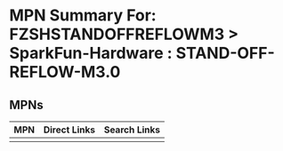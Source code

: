 



# MPN Summary For: FZSHSTANDOFFREFLOWM3 > SparkFun-Hardware : STAND-OFF-REFLOW-M3.0

## MPNs
  

|MPN|Direct Links|Search Links|
| :--- | :--- | :--- |
||||
